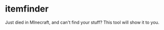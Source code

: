 itemfinder
==========

Just died in MInecraft, and can't find your stuff? This tool will show it to you.
